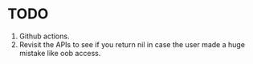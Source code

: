 # TODO

1. Github actions.
1. Revisit the APIs to see if you return nil in case the user made a huge
   mistake like oob access.
